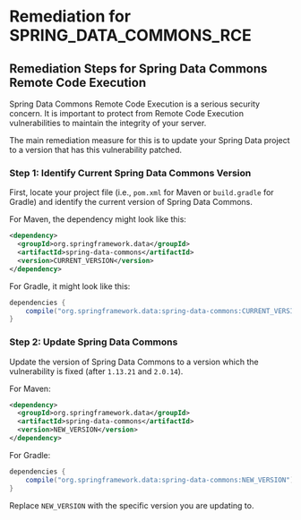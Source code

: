 # Remediation for SPRING_DATA_COMMONS_RCE

## Remediation Steps for Spring Data Commons Remote Code Execution
Spring Data Commons Remote Code Execution is a serious security concern. It is important to protect from Remote Code Execution vulnerabilities to maintain the integrity of your server. 

The main remediation measure for this is to update your Spring Data project to a version that has this vulnerability patched.

### Step 1: Identify Current Spring Data Commons Version 
First, locate your project file (i.e., `pom.xml` for Maven or `build.gradle` for Gradle) and identify the current version of Spring Data Commons.

For Maven, the dependency might look like this:

```xml
<dependency>
  <groupId>org.springframework.data</groupId>
  <artifactId>spring-data-commons</artifactId>
  <version>CURRENT_VERSION</version>
</dependency>
```

For Gradle, it might look like this:

```groovy
dependencies {
    compile("org.springframework.data:spring-data-commons:CURRENT_VERSION")
}
```

### Step 2: Update Spring Data Commons
Update the version of Spring Data Commons to a version which the vulnerability is fixed (after `1.13.21` and `2.0.14`).

For Maven:

```xml
<dependency>
  <groupId>org.springframework.data</groupId>
  <artifactId>spring-data-commons</artifactId>
  <version>NEW_VERSION</version>
</dependency>
```

For Gradle:

```groovy
dependencies {
    compile("org.springframework.data:spring-data-commons:NEW_VERSION")
}
```

Replace `NEW_VERSION` with the specific version you are updating to.